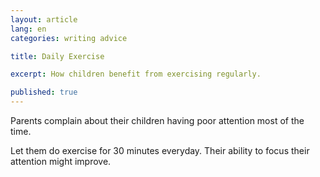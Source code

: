 ```yaml
---
layout: article
lang: en
categories: writing advice

title: Daily Exercise

excerpt: How children benefit from exercising regularly.

published: true
---
```


Parents complain about their children having poor attention most of the time.

Let them do exercise for 30 minutes everyday. Their ability to focus their attention might improve.